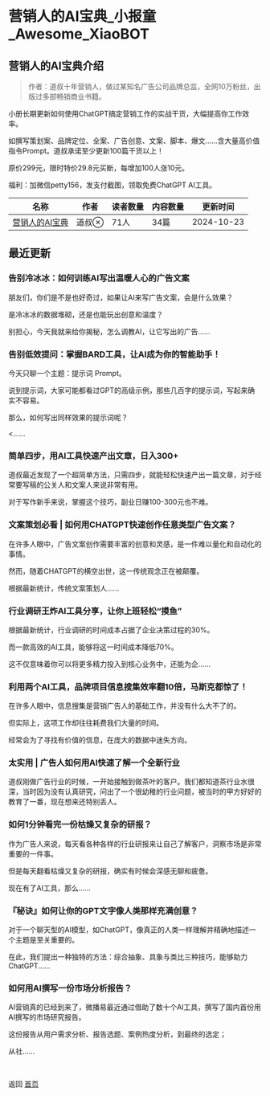 # 营销人的AI宝典_小报童_Awesome_XiaoBOT

## 营销人的AI宝典介绍
> 作者：道叔十年营销人，做过某知名广告公司品牌总监，全网10万粉丝，出版过多部畅销商业书籍。    
    
小册长期更新如何使用ChatGPT搞定营销工作的实战干货，大幅提高你工作效率。    
    
如撰写策划案、品牌定位、全案、广告创意、文案、脚本、爆文……含大量高价值指令Prompt。道叔承诺至少更新100篇干货以上！    
    
原价299元，限时特价29.8元买断，每增加100人涨10元。    
    
福利：加微信petty156，发支付截图，领取免费ChatGPT AI工具。  
  


|名称|作者|读者数量|内容数量|更新时间|
|---|---|---|---|---|
|[营销人的AI宝典](https://xiaobot.net/p/marketing?refer=9c3f1c95-a052-465a-9902-f6d75080262a)|道叔|71人|34篇|2024-10-23|

## 最近更新
### 告别冷冰冰：如何训练AI写出温暖人心的广告文案

朋友们，你们是不是也好奇过，如果让AI来写广告文案，会是什么效果？

是冷冰冰的数据堆砌，还是也能玩出创意和温度？

别担心，今天我就来给你揭秘，怎么调教AI，让它写出的广告......

### 告别低效提问：掌握BARD工具，让AI成为你的智能助手！

今天只聊一个主题：提示词 Prompt。

说到提示词，大家可能都看过GPT的高级示例，那些几百字的提示词，写起来确实不容易。

那么，如何写出同样效果的提示词呢？

<......

### 简单四步，用AI工具快速产出文章，日入300+

道叔最近发现了一个超简单方法，只需四步，就能轻松快速产出一篇文章，对于经常要写稿的公关人和文案人来说非常有用。

对于写作新手来说，掌握这个技巧，副业日赚100-300元也不难。

### 文案策划必看 | 如何⽤CHATGPT快速创作任意类型广告文案？

在许多人眼中，广告文案创作需要丰富的创意和灵感，是一件难以量化和自动化的事情。

然而，随着CHATGPT的横空出世，这一传统观念正在被颠覆。

根据最新统计，传统文案策划人......

### 行业调研王炸AI工具分享，让你上班轻松“摸鱼”

根据最新统计，行业调研的时间成本占据了企业决策过程的30%。

而一款高效的AI工具，能够将这一时间成本降低70%。

这不仅意味着你可以将更多精力投入到核心业务中，还能为企......

### 利用两个AI工具，品牌项目信息搜集效率翻10倍，马斯克都惊了！

在许多人眼中，信息搜集是营销广告人的基础工作，并没有什么大不了的。

但实际上，这项工作却往往耗费我们大量的时间。

经常会为了寻找有价值的信息，在庞大的数据中迷失方向。

### 太实用 | 广告人如何用AI快速了解一个全新行业

道叔刚做广告行业的时候，一开始接触到做茶叶的客户。我们都知道茶行业水很深，当时因为没有认真研究，问出了一个很幼稚的行业问题，被当时的甲方好好的教育了一番，现在想来还特别丢人。

### 如何1分钟看完一份枯燥又复杂的研报？

作为广告人来说，每天看各种各样的行业研报来让自己了解客户，洞察市场是非常重要的一件事。

但是每天翻看枯燥又复杂的研报，确实有时候会深感无聊和疲惫。

现在有了AI工具，那么......

### 『秘诀』如何让你的GPT文字像人类那样充满创意？

对于一个聊天型的AI模型，如ChatGPT，像真正的人类一样理解并精确地描述一个主题是至关重要的。

在此，我们提出一种独特的方法：综合抽象、具象与类比三种技巧，能够助力ChatGPT......

### 如何用AI撰写一份市场分析报告？

AI营销真的已经到来了，微播易最近通过借助了数十个AI工具，撰写了国内首份用AI撰写的市场研究报告。

这份报告从用户需求分析、报告选题、案例热度分析，到最终的选定；

从社......


<a href="https://github.com/Reno9527/awesome-xiaobot" style="color: white; text-decoration: none;">awesome-xiaobot</a>

返回 [首页](../README.md)

